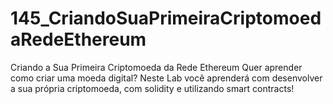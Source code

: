 # 145_CriandoSuaPrimeiraCriptomoedaRedeEthereum
Criando a Sua Primeira Criptomoeda da Rede Ethereum Quer aprender como criar uma moeda digital? Neste Lab você aprenderá com desenvolver a sua própria criptomoeda, com solidity e utilizando smart contracts!
